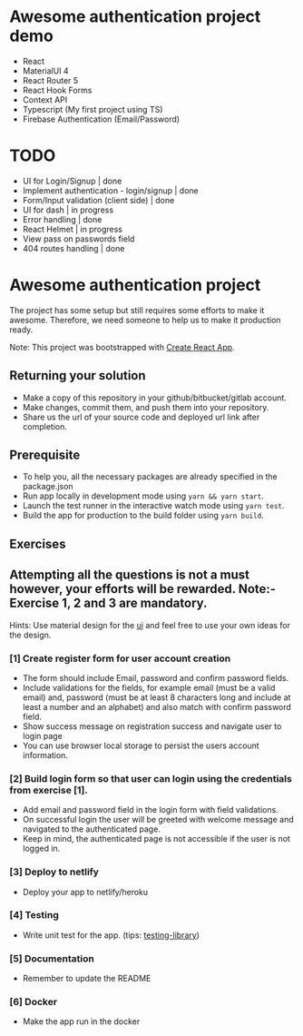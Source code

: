 # Awesome authentication project demo

- React
- MaterialUI 4
- React Router 5
- React Hook Forms
- Context API
- Typescript (My first project using TS)
- Firebase Authentication (Email/Password)


# TODO

- UI for Login/Signup | done
- Implement authentication - login/signup | done
- Form/Input validation (client side) | done
- UI for dash | in progress
- Error handling | done
- React Helmet | in progress
- View pass on passwords field
- 404 routes handling | done



# Awesome authentication project

The project has some setup but still requires some efforts to make it awesome. Therefore, we need someone to help us to make it production ready.

Note: This project was bootstrapped with [Create React App](https://github.com/facebook/create-react-app).

## Returning your solution

- Make a copy of this repository in your github/bitbucket/gitlab account.
- Make changes, commit them, and push them into your repository.
- Share us the url of your source code and deployed url link after completion.

## Prerequisite

- To help you, all the necessary packages are already specified in the package.json
- Run app locally in development mode using `yarn && yarn start`.
- Launch the test runner in the interactive watch mode using `yarn test`.
- Build the app for production to the build folder using `yarn build`.

## Exercises

## Attempting all the questions is not a must however, your efforts will be rewarded. Note:- Exercise 1, 2 and 3 are mandatory.

Hints: Use material design for the [ui](https://material-ui.com/) and feel free to use your own ideas for the design.

### [1] Create register form for user account creation

- The form should include Email, password and confirm password fields.
- Include validations for the fields, for example email (must be a valid email) and, password (must be at least 8 characters long and include at least a number and an alphabet) and also match with confirm password field.
- Show success message on registration success and navigate user to login page
- You can use browser local storage to persist the users account information.

### [2] Build login form so that user can login using the credentials from exercise [1].

- Add email and password field in the login form with field validations.
- On successful login the user will be greeted with welcome message and navigated to the authenticated page.
- Keep in mind, the authenticated page is not accessible if the user is not logged in.

### [3] Deploy to netlify

- Deploy your app to netlify/heroku

### [4] Testing

- Write unit test for the app. (tips: [testing-library](https://testing-library.com/))

### [5] Documentation

- Remember to update the README

### [6] Docker

- Make the app run in the docker
